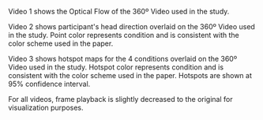 Video 1 shows the Optical Flow of the 360º Video used in the study.

Video 2 shows participant's head direction overlaid on the 360º Video used in the study. Point color represents condition and is consistent with the color scheme used in the paper.

Video 3 shows hotspot maps for the 4 conditions overlaid on the 360º Video used in the study. Hotspot color represents condition and is consistent with the color scheme used in the paper. Hotspots are shown at 95% confidence interval.

For all videos, frame playback is slightly decreased to the original for visualization purposes.